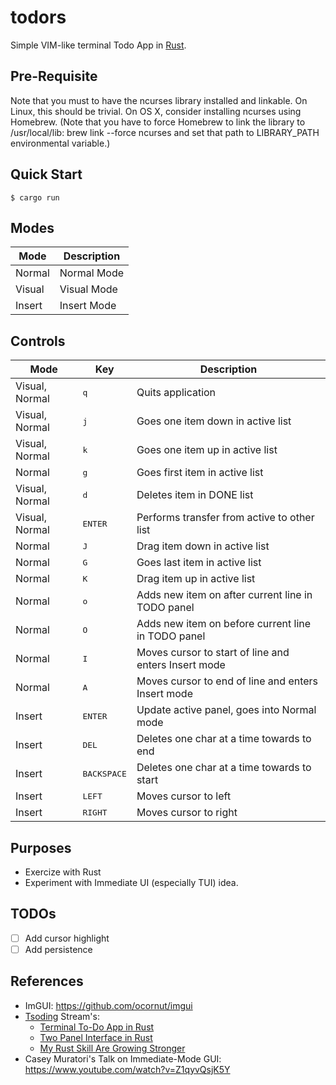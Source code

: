 # todors
Simple VIM-like terminal Todo App in [Rust](https://www.rust-lang.org/).

## Pre-Requisite

Note that you must to have the ncurses library installed and linkable. On Linux, this should be trivial. On OS X, consider installing ncurses using Homebrew. (Note that you have to force Homebrew to link the library to /usr/local/lib: brew link --force ncurses and set that path to LIBRARY_PATH environmental variable.)

## Quick Start
```console
$ cargo run
```

## Modes

|Mode|Description|
|---|----|
| Normal | Normal Mode |
| Visual | Visual Mode | 
| Insert | Insert Mode | 

## Controls

|Mode|Key|Description|
|----|----|----|
| Visual, Normal | <kbd>q</kbd> | Quits application |
| Visual, Normal | <kbd>j</kbd> | Goes one item down in active list | 
| Visual, Normal | <kbd>k</kbd> | Goes one item up in active list | 
| Normal | <kbd>g</kbd> | Goes first item in active list | 
| Visual, Normal | <kbd>d</kbd> | Deletes item in DONE list | 
| Visual, Normal | <kbd>ENTER</kbd> | Performs transfer from active to other list | 
| Normal | <kbd>J</kbd> | Drag item down in active list | 
| Normal | <kbd>G</kbd> | Goes last item in active list | 
| Normal | <kbd>K</kbd> | Drag item up in active list | 
| Normal | <kbd>o</kbd> | Adds new item on after current line in TODO panel |
| Normal | <kbd>O</kbd> | Adds new item on before current line in TODO panel |
| Normal | <kbd>I</kbd> | Moves cursor to start of line and enters Insert mode | 
| Normal | <kbd>A</kbd> | Moves cursor to end of line and enters Insert mode | 
| Insert | <kbd>ENTER</kbd> | Update active panel, goes into Normal mode | 
| Insert | <kbd>DEL</kbd> | Deletes one char at a time towards to end | 
| Insert | <kbd>BACKSPACE</kbd> | Deletes one char at a time towards to start | 
| Insert | <kbd>LEFT</kbd> | Moves cursor to left |  
| Insert | <kbd>RIGHT</kbd> | Moves cursor to right | 

## Purposes

- Exercize with Rust 
- Experiment with Immediate UI (especially TUI) idea.

## TODOs
- [ ] Add cursor highlight
- [ ] Add persistence

## References

- ImGUI: https://github.com/ocornut/imgui
- [Tsoding](https://github.com/tsoding) Stream's:
   * [Terminal To-Do App in Rust](https://www.youtube.com/watch?v=tR6p7ZC7RaU)
   * [Two Panel Interface in Rust](https://www.youtube.com/watch?v=Iveh2W3roJk)
   * [My Rust Skill Are Growing Stronger](https://www.youtube.com/watch?v=Uj0CrPM65Rc)
- Casey Muratori's Talk on Immediate-Mode GUI: https://www.youtube.com/watch?v=Z1qyvQsjK5Y